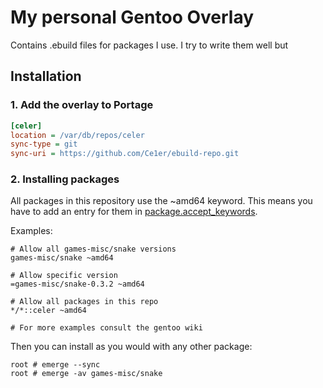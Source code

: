 # My personal Gentoo Overlay

Contains .ebuild files for packages I use.
I try to write them well but

## Installation

### 1. Add the overlay to Portage

```ini
[celer]
location = /var/db/repos/celer
sync-type = git
sync-uri = https://github.com/Ce1er/ebuild-repo.git
```

### 2. Installing packages

All packages in this repository use the ~amd64 keyword.
This means you have to add an entry for them in [package.accept_keywords](https://wiki.gentoo.org/wiki//etc/portage/package.accept_keywords).

Examples:

```
# Allow all games-misc/snake versions
games-misc/snake ~amd64

# Allow specific version
=games-misc/snake-0.3.2 ~amd64

# Allow all packages in this repo
*/*::celer ~amd64

# For more examples consult the gentoo wiki
```

Then you can install as you would with any other package:

```
root # emerge --sync
root # emerge -av games-misc/snake
```
